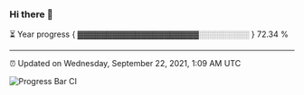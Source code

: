 ### Hi there 👋

⏳ Year progress { ▓▓▓▓▓▓▓▓▓▓▓▓▓▓▓▓▓▓▓▓▓░░░░░░░░░ } 72.34 %

---

⏰ Updated on Wednesday, September 22, 2021, 1:09 AM UTC

![Progress Bar CI](https://github.com/arthurbuhl/arthurbuhl/workflows/Progress%20Bar%20CI/badge.svg)
